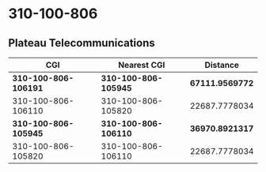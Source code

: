 # 310-100-806
## Plateau Telecommunications


| CGI | Nearest CGI | Distance |
|-----|-------------|----------|
| **310-100-806-106191** | **310-100-806-105945** | **67111.9569772** |
| 310-100-806-106110 | 310-100-806-105820 | 22687.7778034 |
| **310-100-806-105945** | **310-100-806-106110** | **36970.8921317** |
| 310-100-806-105820 | 310-100-806-106110 | 22687.7778034 |
